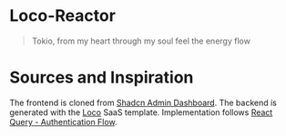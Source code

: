 # Loco-Reactor

> Tokio, from my heart through my soul feel the energy flow

# Sources and Inspiration

The frontend is cloned from [Shadcn Admin Dashboard](https://github.com/satnaing/shadcn-admin). The backend is generated with the [Loco](https://loco.rs/) SaaS template.
Implementation follows [React Query - Authentication Flow](https://blog.delpuppo.net/react-query-authentication-flow).
